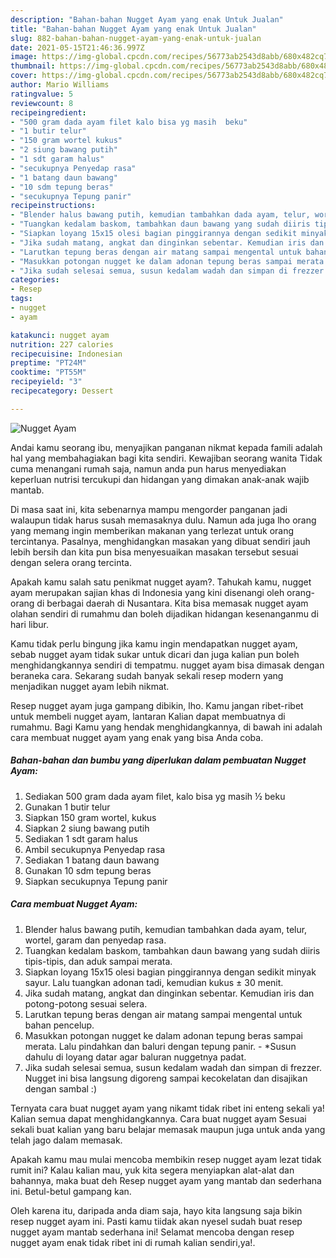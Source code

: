 ```yaml
---
description: "Bahan-bahan Nugget Ayam yang enak Untuk Jualan"
title: "Bahan-bahan Nugget Ayam yang enak Untuk Jualan"
slug: 882-bahan-bahan-nugget-ayam-yang-enak-untuk-jualan
date: 2021-05-15T21:46:36.997Z
image: https://img-global.cpcdn.com/recipes/56773ab2543d8abb/680x482cq70/nugget-ayam-foto-resep-utama.jpg
thumbnail: https://img-global.cpcdn.com/recipes/56773ab2543d8abb/680x482cq70/nugget-ayam-foto-resep-utama.jpg
cover: https://img-global.cpcdn.com/recipes/56773ab2543d8abb/680x482cq70/nugget-ayam-foto-resep-utama.jpg
author: Mario Williams
ratingvalue: 5
reviewcount: 8
recipeingredient:
- "500 gram dada ayam filet kalo bisa yg masih  beku"
- "1 butir telur"
- "150 gram wortel kukus"
- "2 siung bawang putih"
- "1 sdt garam halus"
- "secukupnya Penyedap rasa"
- "1 batang daun bawang"
- "10 sdm tepung beras"
- "secukupnya Tepung panir"
recipeinstructions:
- "Blender halus bawang putih, kemudian tambahkan dada ayam, telur, wortel, garam dan penyedap rasa."
- "Tuangkan kedalam baskom, tambahkan daun bawang yang sudah diiris tipis-tipis, dan aduk sampai merata."
- "Siapkan loyang 15x15 olesi bagian pinggirannya dengan sedikit minyak sayur. Lalu tuangkan adonan tadi, kemudian kukus ± 30 menit."
- "Jika sudah matang, angkat dan dinginkan sebentar. Kemudian iris dan potong-potong sesuai selera."
- "Larutkan tepung beras dengan air matang sampai mengental untuk bahan pencelup."
- "Masukkan potongan nugget ke dalam adonan tepung beras sampai merata. Lalu pindahkan dan baluri dengan tepung panir. *Susun dahulu di loyang datar agar baluran nuggetnya padat."
- "Jika sudah selesai semua, susun kedalam wadah dan simpan di frezzer. Nugget ini bisa langsung digoreng sampai kecokelatan dan disajikan dengan sambal :)"
categories:
- Resep
tags:
- nugget
- ayam

katakunci: nugget ayam 
nutrition: 227 calories
recipecuisine: Indonesian
preptime: "PT24M"
cooktime: "PT55M"
recipeyield: "3"
recipecategory: Dessert

---
```



![Nugget Ayam](https://img-global.cpcdn.com/recipes/56773ab2543d8abb/680x482cq70/nugget-ayam-foto-resep-utama.jpg)

Andai kamu seorang ibu, menyajikan panganan nikmat kepada famili adalah hal yang membahagiakan bagi kita sendiri. Kewajiban seorang  wanita Tidak cuma menangani rumah saja, namun anda pun harus menyediakan keperluan nutrisi tercukupi dan hidangan yang dimakan anak-anak wajib mantab.

Di masa  saat ini, kita sebenarnya mampu mengorder panganan jadi walaupun tidak harus susah memasaknya dulu. Namun ada juga lho orang yang memang ingin memberikan makanan yang terlezat untuk orang tercintanya. Pasalnya, menghidangkan masakan yang dibuat sendiri jauh lebih bersih dan kita pun bisa menyesuaikan masakan tersebut sesuai dengan selera orang tercinta. 



Apakah kamu salah satu penikmat nugget ayam?. Tahukah kamu, nugget ayam merupakan sajian khas di Indonesia yang kini disenangi oleh orang-orang di berbagai daerah di Nusantara. Kita bisa memasak nugget ayam olahan sendiri di rumahmu dan boleh dijadikan hidangan kesenanganmu di hari libur.

Kamu tidak perlu bingung jika kamu ingin mendapatkan nugget ayam, sebab nugget ayam tidak sukar untuk dicari dan juga kalian pun boleh menghidangkannya sendiri di tempatmu. nugget ayam bisa dimasak dengan beraneka cara. Sekarang sudah banyak sekali resep modern yang menjadikan nugget ayam lebih nikmat.

Resep nugget ayam juga gampang dibikin, lho. Kamu jangan ribet-ribet untuk membeli nugget ayam, lantaran Kalian dapat membuatnya di rumahmu. Bagi Kamu yang hendak menghidangkannya, di bawah ini adalah cara membuat nugget ayam yang enak yang bisa Anda coba.

<!--inarticleads1-->

##### Bahan-bahan dan bumbu yang diperlukan dalam pembuatan Nugget Ayam:

1. Sediakan 500 gram dada ayam filet, kalo bisa yg masih ½ beku
1. Gunakan 1 butir telur
1. Siapkan 150 gram wortel, kukus
1. Siapkan 2 siung bawang putih
1. Sediakan 1 sdt garam halus
1. Ambil secukupnya Penyedap rasa
1. Sediakan 1 batang daun bawang
1. Gunakan 10 sdm tepung beras
1. Siapkan secukupnya Tepung panir




<!--inarticleads2-->

##### Cara membuat Nugget Ayam:

1. Blender halus bawang putih, kemudian tambahkan dada ayam, telur, wortel, garam dan penyedap rasa.
1. Tuangkan kedalam baskom, tambahkan daun bawang yang sudah diiris tipis-tipis, dan aduk sampai merata.
1. Siapkan loyang 15x15 olesi bagian pinggirannya dengan sedikit minyak sayur. Lalu tuangkan adonan tadi, kemudian kukus ± 30 menit.
1. Jika sudah matang, angkat dan dinginkan sebentar. Kemudian iris dan potong-potong sesuai selera.
1. Larutkan tepung beras dengan air matang sampai mengental untuk bahan pencelup.
1. Masukkan potongan nugget ke dalam adonan tepung beras sampai merata. Lalu pindahkan dan baluri dengan tepung panir. - *Susun dahulu di loyang datar agar baluran nuggetnya padat.
1. Jika sudah selesai semua, susun kedalam wadah dan simpan di frezzer. Nugget ini bisa langsung digoreng sampai kecokelatan dan disajikan dengan sambal :)




Ternyata cara buat nugget ayam yang nikamt tidak ribet ini enteng sekali ya! Kalian semua dapat menghidangkannya. Cara buat nugget ayam Sesuai sekali buat kalian yang baru belajar memasak maupun juga untuk anda yang telah jago dalam memasak.

Apakah kamu mau mulai mencoba membikin resep nugget ayam lezat tidak rumit ini? Kalau kalian mau, yuk kita segera menyiapkan alat-alat dan bahannya, maka buat deh Resep nugget ayam yang mantab dan sederhana ini. Betul-betul gampang kan. 

Oleh karena itu, daripada anda diam saja, hayo kita langsung saja bikin resep nugget ayam ini. Pasti kamu tiidak akan nyesel sudah buat resep nugget ayam mantab sederhana ini! Selamat mencoba dengan resep nugget ayam enak tidak ribet ini di rumah kalian sendiri,ya!.

